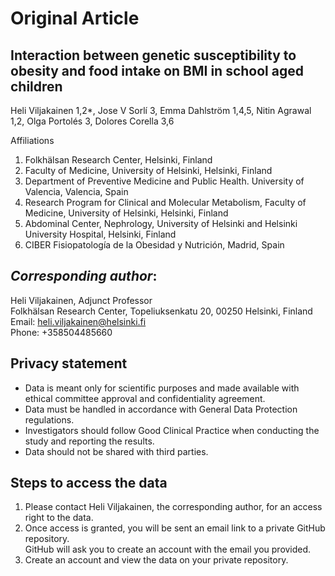 # Original Article
## Interaction between genetic susceptibility to obesity and food intake on BMI in school aged children

Heli Viljakainen 1,2*, Jose V Sorlí 3, Emma Dahlström 1,4,5, Nitin Agrawal 1,2, Olga Portolés 3, Dolores Corella 3,6

Affiliations 
1. Folkhälsan Research Center, Helsinki, Finland
2. Faculty of Medicine, University of Helsinki, Helsinki, Finland 
3. Department of Preventive Medicine and Public Health. University of Valencia, Valencia, Spain
4. Research Program for Clinical and Molecular Metabolism, Faculty of Medicine, University of Helsinki, Helsinki, Finland
5. Abdominal Center, Nephrology, University of Helsinki and Helsinki University Hospital, Helsinki, Finland
6. CIBER Fisiopatología de la Obesidad y Nutrición, Madrid, Spain

## *Corresponding author*: <br/>
Heli Viljakainen, Adjunct Professor <br/>
Folkhälsan Research Center, Topeliuksenkatu 20, 00250 Helsinki, Finland <br/>
Email: heli.viljakainen@helsinki.fi <br/>
Phone: +358504485660

## Privacy statement
-	Data is meant only for scientific purposes and made available with ethical committee approval and confidentiality agreement.
-	Data must be handled in accordance with General Data Protection regulations.
-	Investigators should follow Good Clinical Practice when conducting the study and reporting the results.
-	Data should not be shared with third parties.

## Steps to access the data
1. Please contact Heli Viljakainen, the corresponding author, for an access right to the data. <br/> 
2. Once access is granted, you will be sent an email link to a private GitHub repository. <br/>
   GitHub will ask you to create an account with the email you provided. <br/>
3. Create an account and view the data on your private repository.
